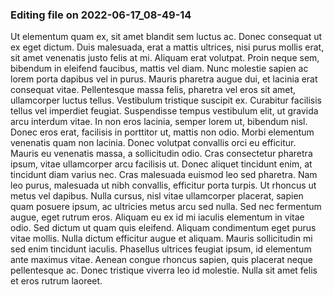 

### Editing file on 2022-06-17_08-49-14

Ut elementum quam ex, sit amet blandit sem luctus ac. Donec consequat ut ex eget dictum. Duis malesuada, erat a mattis ultrices, nisi purus mollis erat, sit amet venenatis justo felis at mi. Aliquam erat volutpat. Proin neque sem, bibendum in eleifend faucibus, mattis vel diam. Nunc molestie sapien ac lorem porta dapibus vel in purus. Mauris pharetra augue dui, et lacinia erat consequat vitae. Pellentesque massa felis, pharetra vel eros sit amet, ullamcorper luctus tellus.
Vestibulum tristique suscipit ex. Curabitur facilisis tellus vel imperdiet feugiat. Suspendisse tempus vestibulum elit, ut gravida arcu interdum vitae. In non eros lacinia, semper lorem ut, bibendum nisl. Donec eros erat, facilisis in porttitor ut, mattis non odio. Morbi elementum venenatis quam non lacinia. Donec volutpat convallis orci eu efficitur. Mauris eu venenatis massa, a sollicitudin odio. Cras consectetur pharetra ipsum, vitae ullamcorper arcu facilisis ut. Donec aliquet tincidunt enim, at tincidunt diam varius nec. Cras malesuada euismod leo sed pharetra. Nam leo purus, malesuada ut nibh convallis, efficitur porta turpis. Ut rhoncus ut metus vel dapibus. Nulla cursus, nisl vitae ullamcorper placerat, sapien quam posuere ipsum, ac ultricies metus arcu sed nulla.
Sed nec fermentum augue, eget rutrum eros. Aliquam eu ex id mi iaculis elementum in vitae odio. Sed dictum ut quam quis eleifend. Aliquam condimentum eget purus vitae mollis. Nulla dictum efficitur augue et aliquam. Mauris sollicitudin mi sed enim tincidunt iaculis. Phasellus ultrices feugiat ipsum, id elementum ante maximus vitae. Aenean congue rhoncus sapien, quis placerat neque pellentesque ac. Donec tristique viverra leo id molestie. Nulla sit amet felis et eros rutrum laoreet.


